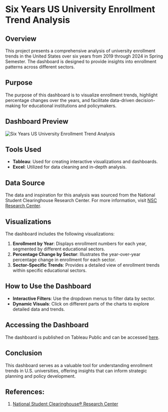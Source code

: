 # Six Years US University Enrollment Trend Analysis

## Overview

This project presents a comprehensive analysis of university enrollment trends in the United States over six years from 2019 through 2024 in Spring Semester. The dashboard is designed to provide insights into enrollment patterns across different sectors.

## Purpose

The purpose of this dashboard is to visualize enrollment trends, highlight percentage changes over the years, and facilitate data-driven decision-making for educational institutions and policymakers.

## Dashboard Preview
![Six Years US University Enrollment Trend Analysis](https://github.com/user-attachments/assets/db18ef3e-8dc5-4c92-95d4-8e97761cc9f6)


## Tools Used

- **Tableau**: Used for creating interactive visualizations and dashboards.
- **Excel**: Utilized for data cleaning and in-depth analysis.

## Data Source

The data and inspiration for this analysis was sourced from the National Student Clearinghouse Research Center. For more information, visit [NSC Research Center](https://nscresearchcenter.org/).

## Visualizations

The dashboard includes the following visualizations:

1. **Enrollment by Year**: Displays enrollment numbers for each year, segmented by different educational sectors.
2. **Percentage Change by Sector**: Illustrates the year-over-year percentage change in enrollment for each sector.
3. **Sector-Specific Trends**: Provides a detailed view of enrollment trends within specific educational sectors.

## How to Use the Dashboard

- **Interactive Filters**: Use the dropdown menus to filter data by sector.
- **Dynamic Visuals**: Click on different parts of the charts to explore detailed data and trends.

## Accessing the Dashboard

The dashboard is published on Tableau Public and can be accessed [here](https://public.tableau.com/views/SixYearsUSUniversityEnrollmentTrendAnalysis/SixYearsUSUniversityEnrollmentTrendAnalysis?:language=en-US&:sid=&:redirect=auth&:display_count=n&:origin=viz_share_link).   

## Conclusion

This dashboard serves as a valuable tool for understanding enrollment trends in U.S. universities, offering insights that can inform strategic planning and policy development.

## References:    
1. [National Student Clearinghouse® Research Center](https://nscresearchcenter.org/aboutus/)

